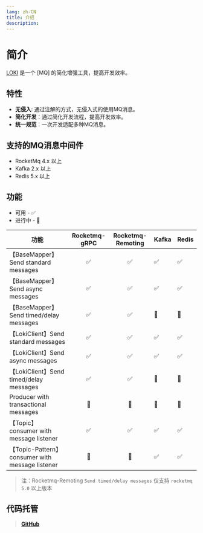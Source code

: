 ```yaml
---
lang: zh-CN
title: 介绍
description: 
---
```

# 简介

[LOKI](https://github.com/guoshiqiufeng/loki) 是一个 [MQ] 的简化增强工具，提高开发效率。

## 特性

- **无侵入**: 通过注解的方式，无侵入式的使用MQ消息。
- **简化开发**：通过简化开发流程，提高开发效率。
- **统一规范**：一次开发适配多种MQ消息。

## 支持的MQ消息中间件

- RocketMq 4.x 以上
- Kafka 2.x 以上
- Redis 5.x 以上

## 功能

* 可用 - ✅
* 进行中 - 🚧

| 功能                                             | Rocketmq-gRPC | Rocketmq-Remoting | Kafka | Redis |   
|------------------------------------------------|:-------------:|:-----------------:|-------|-------| 
| 【BaseMapper】Send standard messages             |       ✅       |         ✅         | ✅     | ✅     |    
| 【BaseMapper】Send async messages                |       ✅       |         ✅         | ✅     | ✅     |    
| 【BaseMapper】Send timed/delay messages          |       ✅       |        ✅         | 🚧    | 🚧    |    
| 【LokiClient】Send standard messages             |       ✅       |         ✅         | ✅     | ✅     |    
| 【LokiClient】Send async messages                |       ✅       |         ✅         | ✅     | ✅     |    
| 【LokiClient】Send timed/delay messages          |       ✅       |        ✅         | 🚧    | 🚧    |    
| Producer with transactional messages           |      🚧       |        🚧         | 🚧    | 🚧    |
| 【Topic】 consumer with message listener         |       ✅       |        ✅         | ✅     | ✅     |    
| 【Topic-Pattern】 consumer with message listener |      🚧       |        🚧         | ✅     | ✅     |  

> 注：Rocketmq-Remoting `Send timed/delay messages` 仅支持 `rocketmq 5.0` 以上版本

## 代码托管

> **[GitHub](https://github.com/guoshiqiufeng/loki)**
